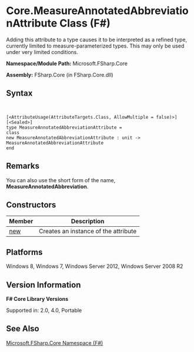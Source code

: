 # Core.MeasureAnnotatedAbbreviationAttribute Class (F#)

Adding this attribute to a type causes it to be interpreted as a refined type, currently limited to measure-parameterized types. This may only be used under very limited conditions.

**Namespace/Module Path:** Microsoft.FSharp.Core

**Assembly:** FSharp.Core (in FSharp.Core.dll)


## Syntax


```


[<AttributeUsage(AttributeTargets.Class, AllowMultiple = false)>]
[<Sealed>]
type MeasureAnnotatedAbbreviationAttribute =
class
new MeasureAnnotatedAbbreviationAttribute : unit -> MeasureAnnotatedAbbreviationAttribute
end

```



## Remarks
You can also use the short form of the name, **MeasureAnnotatedAbbreviation**.


## Constructors


|Member|Description|
|------|-----------|
|[new](http://msdn.microsoft.com/en-us/library/78abf1c9-b9e7-4faf-b41b-690872d91787)|Creates an instance of the attribute|

## Platforms
Windows 8, Windows 7, Windows Server 2012, Windows Server 2008 R2


## Version Information
**F# Core Library Versions**

Supported in: 2.0, 4.0, Portable




## See Also
[Microsoft.FSharp.Core Namespace &#40;F&#35;&#41;](Microsoft.FSharp.Core-Namespace-%5BFSharp%5D.md)

